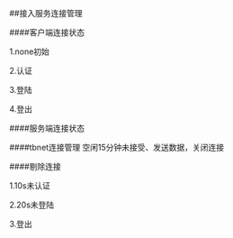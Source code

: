 ##接入服务连接管理

####客户端连接状态

1.none初始

2.认证

3.登陆

4.登出

####服务端连接状态


####tbnet连接管理
空闲15分钟未接受、发送数据，关闭连接


####剔除连接

1.10s未认证

2.20s未登陆

3.登出


